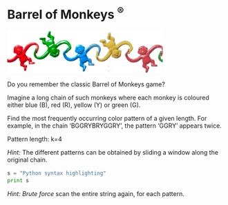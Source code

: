# Barrel of Monkeys <sup>&reg;</sup>

![Monkeys](images/BarrelOfMonkeys.gif "Monkeys!")


Do you remember the classic Barrel of Monkeys game?

Imagine a long chain of such monkeys where each monkey is coloured
either blue (B), red (R), yellow (Y) or green (G).

Find the most frequently occurring color pattern of a given length.
For example, in the chain  ‘BGGRYBRYGGRY’, the pattern ‘GGRY’ appears twice.

Pattern length: k=4

*Hint:*
The different patterns can be obtained by sliding a window along the original chain.

```python
s = "Python syntax highlighting"
print s
```

*Hint:*
*Brute force* scan the entire string again, for each pattern.
